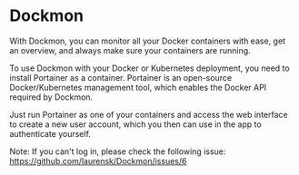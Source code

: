 # Dockmon

With Dockmon, you can monitor all your Docker containers with ease, get an overview, and always make sure your containers are running.

To use Dockmon with your Docker or Kubernetes deployment, you need to install Portainer as a container. Portainer is an open-source Docker/Kubernetes management tool, which enables the Docker API required by Dockmon.

Just run Portainer as one of your containers and access the web interface to create a new user account, which you then can use in the app to authenticate yourself.

Note: If you can't log in, please check the following issue: https://github.com/laurensk/Dockmon/issues/6
